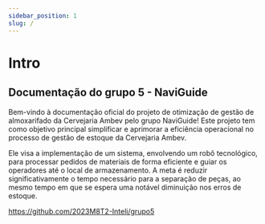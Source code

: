 ```yaml
---
sidebar_position: 1
slug: /
---
```


# Intro

## Documentação do grupo 5 - NaviGuide

Bem-vindo à documentação oficial do projeto de otimização de gestão de almoxarifado da Cervejaria Ambev pelo grupo NaviGuide! Este projeto tem como objetivo principal simplificar e aprimorar a eficiência operacional no processo de gestão de estoque da Cervejaria Ambev.

Ele visa a implementação de um sistema, envolvendo um robô tecnológico, para processar pedidos de materiais de forma eficiente e guiar os operadores até o local de armazenamento. A meta é reduzir significativamente o tempo necessário para a separação de peças, ao mesmo tempo em que se espera uma notável diminuição nos erros de estoque.

https://github.com/2023M8T2-Inteli/grupo5 
